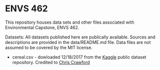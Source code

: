 # ENVS 462
This repository houses data sets and other files associated with Environmental Capstone, ENVS 462. 

Datasets:
All datasets published here are publically available. Sources and descriptions are provided in the data/README.md file. Data files are not assumed to be covered by the MIT license.

* cereal.csv - dowloaded 12/18/2017 from the [Kaggle](kaggle.com) public dataset repository. Credited to [Chris Crawford](https://www.kaggle.com/crawford)
